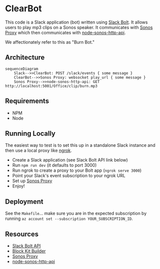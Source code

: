 # ClearBot

This code is a Slack application (bot) written using [Slack
Bolt](https://api.slack.com/bolt). It allows users to play mp3 clips on a Sonos
speaker. It communicates with [Sonos Proxy](https://github.com/clearfunction/sonos_proxy_nodejs)
which then communicates with [node-sonos-http-api](https://github.com/jishi/node-sonos-http-api).

We affectionately refer to this as "Burn Bot."

## Architecture

```mermaid
sequenceDiagram
    Slack-->>ClearBot: POST /slack/events { some message }
    ClearBot-->>Sonos Proxy: websocket play_url { some message }
    Sonos Proxy-->>node-sonos-http-api: GET http://localhost:5001/Office/clip/burn.mp3
```

## Requirements

- NPM
- Node

## Running Locally

The easiest way to test is to set this up in a standalone Slack instance and
then use a local proxy like [ngrok](https://ngrok.com/).

- Create a Slack application (see Slack Bolt API link below)
- Run `npm run dev` (it defaults to port 3000)
- Run ngrok to create a proxy to your Bolt app (`ngrok serve 3000`)
- Point your Slack's event subscription to your ngrok URL
- Set up [Sonos Proxy](https://github.com/clearfunction/sonos_proxy_nodejs)
- Enjoy!

## Deployment

See the `Makefile`... make sure you are in the expected subscription by running `az account set --subscription YOUR_SUBSCRIPTION_ID`.

## Resources

- [Slack Bolt API](https://slack.dev/bolt/)
- [Block Kit Builder](https://api.slack.com/tools/block-kit-builder)
- [Sonos Proxy](https://github.com/clearfunction/sonos_proxy_nodejs)
- [node-sonos-http-api](https://github.com/jishi/node-sonos-http-api)
